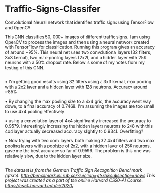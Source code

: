 # Traffic-Signs-Classifer

Convolutional Neural network that identifies traffic signs using TensorFlow and OpenCV

This CNN classifies 50, 000+ images of different traffic signs. I am using OpenCV to process the images and then using a neural network created with TensorFlow for classification. Running this program gives an accuracy of around ~95%. This neural net uses two convolutional layers (32 filters, 3x3 kernal), two max-pooling layers (2x2), and a hidden layer with 256 neurons with a 50% dropout rate. Below is some of my notes from my testing of this CNN.  

## 

• I'm getting good results using  32 filters using a 3x3 kernal, max pooling with a 2x2 layer and  a  hidden layer with 128 neutrons. Accuracy around ~85%

• By changing the max pooling size to a 4x4 grid, the accuracy went way down, to a final accuracy of 0.7468. I'm assuming the images are too small to use 4x4 pooling effectively

• using a convolution layer of 4x4 significantly increased the accuracy to 0.9579. Interestingly increasing  the hidden layers neurons to 248 with this  4x4 layer actually decreased accuracy slightly to 0.9341. Overfitting? 

• Now trying with two conv layers, both making 32 4x4 filters and two max pooling layers with a poolsize of 2x2, with a hidden layer of 256 neurons, gave me the best accuracy so far of 0.9596. The problem is this one was relatively slow, due to the hidden layer size.  
  
## 
  
*The dataset is from the German Traffic Sign Recognition Benchmark (gtsrb). http://benchmark.ini.rub.de/?section=gtsrb&subsection=news
This project was created as a part of the online Harvard CS50-AI Course. https://cs50.harvard.edu/ai/2020/*

